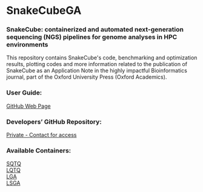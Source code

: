 # SnakeCubeGA


### SnakeCube: containerized and automated next-generation sequencing (NGS) pipelines for genome analyses in HPC environments    


This repository contains SnakeCube's code, benchmarking and optimization results, plotting codes and more information related to the publication of SnakeCube 
as an Application Note in the highly impactful Bioinformatics journal, part of the Oxford University Press (Oxford Academics).


### User Guide:
[GitHub Web Page](https://nellieangelova.github.io/De-Novo_Genome_Assembly_Pipelines/)


### Developers’ GitHub Repository:
[Private - Contact for access](https://github.com/nellieangelova/Containerized_Pipelines_GA)

### Available Containers:
[SQTQ](https://www.dropbox.com/s/697n3fi84txkgge/SQTQ.simg?dl=0) <br>
[LQTQ](https://www.dropbox.com/s/jdrezw46mbhr04d/LQTQ.simg?dl=0) <br>
[LGA](https://www.dropbox.com/s/cwal2finb966uge/LGA.simg?dl=0) <br>
[LSGA](https://www.dropbox.com/s/hoqikoqxutx961q/LSGA.simg?dl=0) <br>
